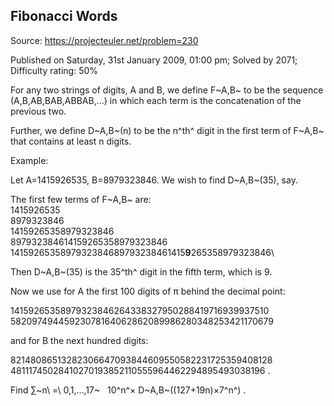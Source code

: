 Fibonacci Words
---------------

Source: https://projecteuler.net/problem=230

Published on Saturday, 31st January 2009, 01:00 pm; Solved by 2071;
Difficulty rating: 50%

For any two strings of digits, A and B, we define F~A,B~ to be the
sequence (A,B,AB,BAB,ABBAB,...) in which each term is the concatenation
of the previous two.

Further, we define D~A,B~(n) to be the n^th^ digit in the first term of
F~A,B~ that contains at least n digits.

Example:

Let A=1415926535, B=8979323846. We wish to find D~A,B~(35), say.

The first few terms of F~A,B~ are:\
 1415926535\
 8979323846\
 14159265358979323846\
 897932384614159265358979323846\
 1415926535897932384689793238461415**9**265358979323846\

Then D~A,B~(35) is the 35^th^ digit in the fifth term, which is 9.

Now we use for A the first 100 digits of π behind the decimal point:

14159265358979323846264338327950288419716939937510\
 58209749445923078164062862089986280348253421170679

and for B the next hundred digits:

82148086513282306647093844609550582231725359408128\
 48111745028410270193852110555964462294895493038196 .

Find ∑~n\\ =\\ 0,1,...,17~   10^n^× D~A,B~((127+19n)×7^n^) .
